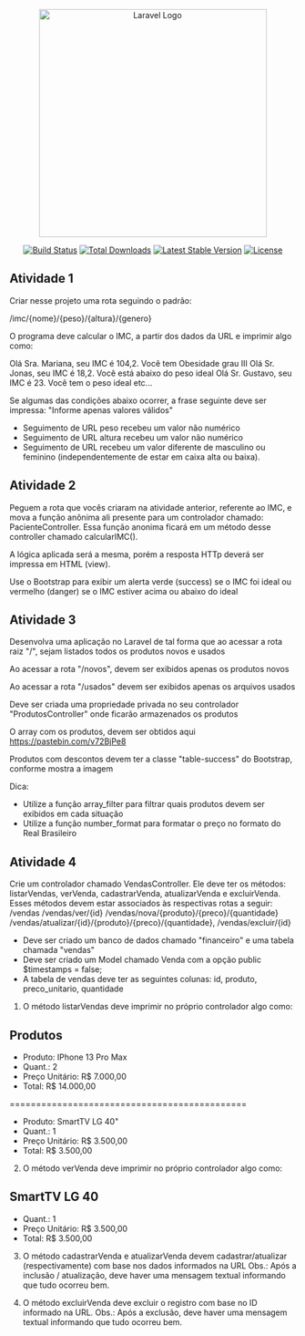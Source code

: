 <p align="center"><a href="https://laravel.com" target="_blank"><img src="https://raw.githubusercontent.com/laravel/art/master/logo-lockup/5%20SVG/2%20CMYK/1%20Full%20Color/laravel-logolockup-cmyk-red.svg" width="400" alt="Laravel Logo"></a></p>

<p align="center">
<a href="https://travis-ci.org/laravel/framework"><img src="https://travis-ci.org/laravel/framework.svg" alt="Build Status"></a>
<a href="https://packagist.org/packages/laravel/framework"><img src="https://img.shields.io/packagist/dt/laravel/framework" alt="Total Downloads"></a>
<a href="https://packagist.org/packages/laravel/framework"><img src="https://img.shields.io/packagist/v/laravel/framework" alt="Latest Stable Version"></a>
<a href="https://packagist.org/packages/laravel/framework"><img src="https://img.shields.io/packagist/l/laravel/framework" alt="License"></a>
</p>


## Atividade 1 

Criar nesse projeto uma rota seguindo o padrão:

/imc/{nome}/{peso}/{altura}/{genero}

O programa deve calcular o IMC, a partir dos dados da URL e imprimir algo como:

Olá Sra. Mariana, seu IMC é 104,2. Você tem Obesidade grau III
Olá Sr. Jonas, seu IMC é 18,2. Você está abaixo do peso ideal
Olá Sr. Gustavo, seu IMC é 23. Você tem o peso ideal
etc...

Se algumas das condições abaixo ocorrer, a frase seguinte deve ser impressa: "Informe apenas valores válidos"

- Seguimento de URL peso recebeu um valor não numérico
- Seguimento de URL altura recebeu um valor não numérico
- Seguimento de URL recebeu um valor diferente de masculino ou feminino (independentemente de estar em caixa alta ou baixa).


## Atividade 2

Peguem a rota que vocês criaram na atividade anterior, referente ao IMC, e mova a função anônima ali presente para um controlador chamado: PacienteController. Essa função anonima ficará em um método desse controller chamado calcularIMC().

A lógica aplicada será a mesma, porém a resposta HTTp deverá ser impressa em HTML (view).

Use o Bootstrap para exibir um alerta verde (success) se o IMC foi ideal ou vermelho (danger) se o IMC estiver acima ou abaixo do ideal


## Atividade 3

Desenvolva uma aplicação no Laravel de tal forma que ao acessar a rota raiz "/", sejam listados todos os produtos novos e usados

Ao acessar a rota "/novos", devem ser exibidos apenas os produtos novos

Ao acessar a rota "/usados" devem ser exibidos apenas os arquivos usados

Deve ser criada uma propriedade privada no seu controlador "ProdutosController" onde ficarão armazenados os produtos

O array com os produtos, devem ser obtidos aqui
https://pastebin.com/v72BjPe8

Produtos com descontos devem ter a classe "table-success" do Bootstrap, conforme mostra a imagem

Dica: 

- Utilize a função array_filter para filtrar quais produtos devem ser exibidos em cada situação 
- Utilize a função number_format para formatar o preço no formato do Real Brasileiro


## Atividade 4

Crie um controlador chamado VendasController.
Ele deve ter os métodos: listarVendas, verVenda, cadastrarVenda, atualizarVenda e excluirVenda. 
Esses métodos devem estar associados às respectivas rotas a seguir: 
/vendas
/vendas/ver/{id}
/vendas/nova/{produto}/{preco}/{quantidade}
/vendas/atualizar/{id}/{produto}/{preco}/{quantidade},
/vendas/excluir/{id}

- Deve ser criado um banco de dados chamado "financeiro" e uma tabela chamada "vendas"
- Deve ser criado um Model chamado Venda com a opção public $timestamps = false;
- A tabela de vendas deve ter as seguintes colunas: id, produto, preco_unitario, quantidade

1. O método listarVendas deve imprimir no próprio controlador algo como:

## Produtos ##

- Produto: IPhone 13 Pro Max
- Quant.: 2
- Preço Unitário: R$ 7.000,00 
- Total: R$ 14.000,00

=============================================

- Produto: SmartTV LG 40"
- Quant.: 1
- Preço Unitário: R$ 3.500,00 
- Total: R$ 3.500,00

2. O método verVenda deve imprimir no próprio controlador algo como:

## SmartTV LG 40 ##

- Quant.: 1
- Preço Unitário: R$ 3.500,00 
- Total: R$ 3.500,00

3. O método cadastrarVenda e atualizarVenda devem cadastrar/atualizar (respectivamente) com base nos dados informados na URL
Obs.: Após a inclusão / atualização, deve haver uma mensagem textual informando que tudo ocorreu bem.

4. O método excluirVenda deve excluir o registro com base no ID informado na URL.
Obs.: Após a exclusão, deve haver uma mensagem textual informando que tudo ocorreu bem.
